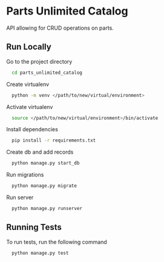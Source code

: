# Parts Unlimited Catalog

API allowing for CRUD operations on parts.

## Run Locally

Go to the project directory

```bash
  cd parts_unlimited_catalog
```

Create virtualenv

```bash
  python -m venv </path/to/new/virtual/environment>
```

Activate virtualenv

```bash
  source </path/to/new/virtual/environment>/bin/activate
```

Install dependencies

```bash
  pip install -r requirements.txt
```

Create db and add records

```bash
  python manage.py start_db
```

Run migrations

```bash
  python manage.py migrate
```

Run server

```bash
  python manage.py runserver
```

## Running Tests

To run tests, run the following command

```bash
  python manage.py test
```
